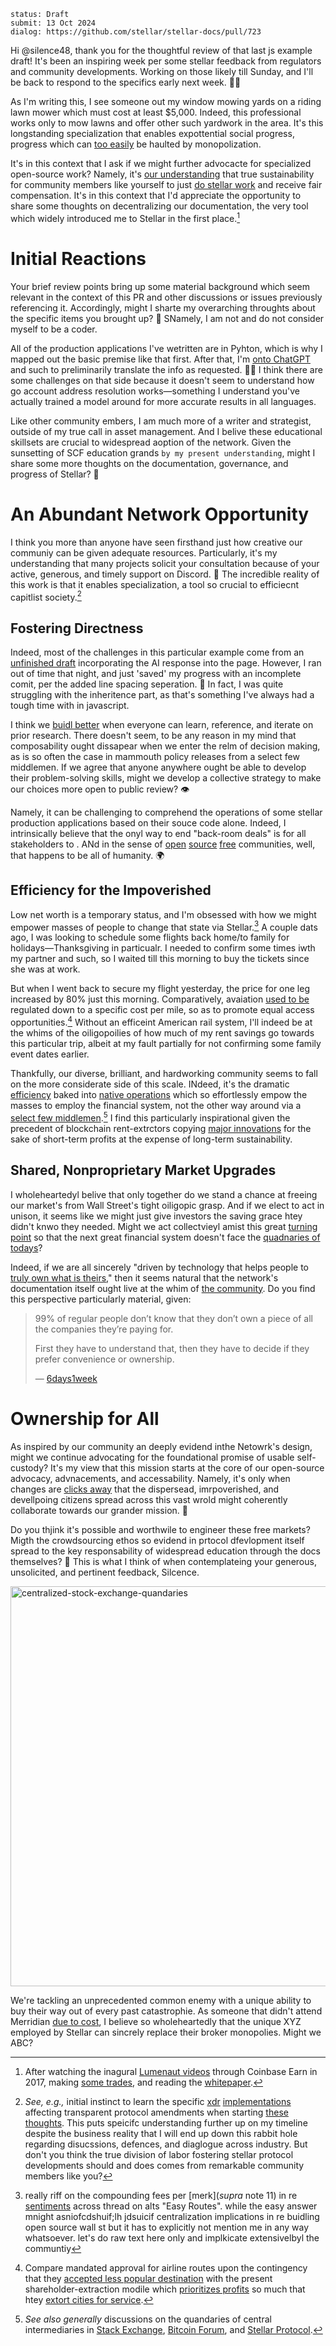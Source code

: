 ```
status: Draft
submit: 13 Oct 2024
dialog: https://github.com/stellar/stellar-docs/pull/723
```

Hi @silence48, thank you for the thoughtful review of that last js example draft! It's been an inspiring week per some stellar feedback from regulators and community developments. Working on those likely till Sunday, and I'll be back to respond to the specifics early next week. 🤝📅

As I'm writing this, I see someone out my window mowing yards on a riding lawn mower which must cost at least $5,000. Indeed, this professional works only to mow lawns and offer other such yardwork in the area. It's this longstanding specialization that enables expottential social progress, progress which can [too easily](https://teapowered.dev/posts/demoralization-capitalism/) be haulted by monopolization.

It's in this context that I ask if we might further advocacte for specialized open-source work? Namely, it's [our understanding](https://github.com/orgs/WhyDRS/discussions/1) that true sustainability for community members like yourself to just [do stellar work](https://tyler.yak.farm/personal-ZS5pWDdaYXZHeHVqUEZ3aGpPWmNRczl1bEhrYnZpejNJMm15cnQ1a3l1eXMxTjlLY05qYQ/how-to-make-more-money-c3dGbU81RVBPQVprT1BHU2FUY2xI) and receive fair compensation. It's in this context that I'd appreciate the opportunity to share some thoughts on decentralizing our documentation, the very tool which widely introduced me to Stellar in the first place.[^cb]

[^cb]: After watching the inagural [Lumenaut videos](https://www.youtube.com/playlist?list=PLWUFvhKuc_5u1sQsz-FAmRgFf9HEhyqj-) through Coinbase Earn in 2017, making [some trades](https://wooten.link/scam), and reading the [whitepaper](https://whitepaper.io/document/2/stellar-whitepaper).

# Initial Reactions

Your brief review points bring up some material background which seem relevant in the context of this PR and other discussions or issues previously referencing it. Accordingly, might I sharte my overarching throughts about the specific items you brought up? 💬 SNamely, I am not and do not consider myself to be a coder. 

All of the production applications I've wetritten are in Pyhton, which is why I mapped out the basic premise like that first. After that, I'm [onto ChatGPT](https://chatgpt.com/share/670bd0da-d364-8010-8754-ae5035b50a37) and such to preliminarily translate the info as requested. 👩‍💻 I think there are some challenges on that side because it doesn't seem to understand how go account address resolution works&mdash;something I understand you've actually trained a model around for more accurate results in all languages.

Like other community embers, I am much more of a writer and strategist, outside of my true call in asset management. And I belive these educational skillsets are crucial to widespread aoption of the network. Given the sunsetting of SCF education grands `by my present understanding`, might I share some more thoughts on the documentation, governance, and progress of Stellar? 🌌

# An Abundant Network Opportunity

I think you more than anyone have seen firsthand just how creative our communiy can be given adequate resources. Particularly, it's my understanding that many projects solicit your consultation because of your active, generous, and timely support on Discord. 💜 The incredible reality of this work is that it enables specialization, a tool so crucial to efficiecnt capitlist society.[^xdr]

## Fostering Directness

Indeed, most of the challenges in this particular example come from an [unfinished draft](https://x.com/JFWooten4/status/1780623146724290616) incorporating the AI response into the page. However, I ran out of time that night, and just 'saved' my progress with an incomplete comit, per the added line spacing seperation. 💾 In fact, I was quite struggling with the inheritence part, as that's something I've always had a tough time with in javascript.

I think we [buidl better](https://www.youtube.com/playlist?list=PL9SrRYIjnam2aIFOYuFj2jyGkaE7IQpFX) when everyone can learn, reference, and iterate on prior research. There doesn't seem, to be any reason in my mind that composability ought dissapear when we enter the relm of decision making, as is so often the case in mammouth policy releases from a select few middlemen. If we agree that anyone anywhere ought be able to develop their problem-solving skills, might we develop a collective strategy to make our choices more open to public review? 👁️

Namely, it can be challenging to comprehend the operations of some stellar production applications based on their souce code alone. Indeed, I intrinsically believe that the onyl way to end "back-room deals" is for all stakeholders to . ANd in the sense of [open](https://github.com/stellar/stellar-docs/issues/864) [source](https://github.com/stellar/stellar-protocol/pull/1516) [free](https://github.com/JFWooten4/free-markets/issues/11) communities, well, that happens to be all of humanity. 🌍

## Efficiency for the Impoverished

Low net worth is a temporary status, and I'm obsessed with how we might empower masses of people to change that state via Stellar.[^long-term-thinking] A couple dats ago, I was looking to schedule some flights back home/to family for holidays&mdash;Thanksgiving in particualr. I needed to confirm some times iwth my partner and such, so I waited till this morning to buy the tickets since she was at work. 

But when I went back to secure my flight yesterday, the price for one leg increased by 80% just this morning. Comparatively, avaiation [used to be](https://lnns.co/o1pmTaZBF2_) regulated down to a specific cost per mile, so as to promote equal access opportunities.[^air] Without an efficeint American rail system, I'll indeed be at the whims of the oiligopoilies of how much of my rent savings go towards this particular trip, albeit at my fault partially for not confirming some family event dates earlier.

Thankfully, our diverse, brilliant, and hardworking community seems to fall on the more considerate side of this scale. INdeed, it's the dramatic [efficiency](https://sorobandomains.org/docs/limits_and_fees) baked into [native operations](https://github.com/stellar/stellar-protocol/discussions/1504) which so effortlessly empow the masses to employ the financial system, not the other way around via a [select few middlemen](https://github.com/stellar/stellar-protocol/discussions/1558).[^wallst] I find this particularly inspirational given the precedent of blockchain rent-extrctors copying [major innovations](https://github.com/Uniswap/v2-core) for the sake of short-term profits at the expense of long-term sustainability.

[^wallst]: _See also generally_ discussions on the quandaries of central intermediaries in [Stack Exchange](https://stellar.stackexchange.com/questions/2096/how-does-stellar-manage-to-cut-the-cost-of-remittances), [Bitcoin Forum](https://bitcointalk.org/index.php?topic=108782.msg1182508#msg1182508), and [Stellar Protocol](https://github.com/stellar/stellar-protocol/discussions/1528).

[^air]: Compare mandated approval for airline routes upon the contingency that they [accepted less popular destination](HREF_THE_"DRAFT"_POOL) with the present shareholder-extraction modile which [prioritizes profits](https://news.aa.com/news/news-details/2024/American-Airlines-reports-second-quarter-2024-financial-results-CORP-FI-07/) so much that htey [extort cities for service](https://time.com/6247052/airlines-deregulation-american-inequality/).[^censorship]

## Shared, Nonproprietary Market Upgrades

I wholeheartedyl belive that only together do we stand a chance at freeing our market's from Wall Street's tight oiligopic grasp. And if we elect to act in unison, it seems like we might just give investors the saving grace htey didn't knwo they needed. Might we act collectvieyl amist this great [turning point](https://github.com/user-attachments/assets/45d7d0ea-e9fe-45f4-bf2a-ae3c82c31c24) so that the next great financial system doesn't face the [quadnaries of todays](https://github.com/stellar/stellar-docs/issues/1013)?

Indeed, if we are all sincerely "driven by technology that helps people to [truly own what is theirs](https://youtu.be/5wUhyR94rho)," then it seems natural that the network's documentation itself ought live at the whim of [the community](https://discord.gg/stellardev). Do you find this perspective particularly material, given:

> 99% of regular people don’t know that they don’t own a piece of all the companies they’re paying for.
> 
> First they have to understand that, then they have to decide if they prefer convenience or ownership.
> 
> &mdash; [6days1week](https://x.com/6days1week)

# Ownership for All

As inspired by our community an deeply evidend inthe Netowrk's design, might we continue advocating for the foundational promise of usable self-custody? It's my view that this mission starts at the core of our open-source advocacy, advnacements, and accessability. Namely, it's only when changes are [clicks away](https://github.com/stellar/js-stellar-base/pull/605) that the dispersead, imrpoverished, and devellpoing citizens spread across this vast wrold might coherently collaborate towards our grander mission. 🚀

Do you thjink it's possible and worthwile to engineer these free markets? Migth the crowdsourcing ethos so evidend in prtocol dfevlopment itself spread to the key responsability of widespread education through the docs themselves? 📖 This is what I think of when contemplateing your generous, unsolicited, and pertinent feedback, Silcence.

[<img src="https://github.com/user-attachments/assets/a000c103-9b40-41e6-9d5b-216a2b95027c" alt="centralized-stock-exchange-quandaries" width="640"/>](https://deoccupywallst.com)

We're tackling an unprecedented common enemy with a unique ability to buy their way out of every past catastrophie. As someone that didn't attend Merridian [due to cost](https://discord.com/channels/761985725453303838/1275450859404267612/1282436597715042307), I believe so wholeheartedly that the unique XYZ employed by Stellar can sincrely replace their broker monopolies. Might we ABC?

[^xdr]: _See, e.g.,_ initial instinct to learn the specific [xdr](https://github.com/stellar/stellar-xdr) [implementations](https://github.com/stellar/stellar-core) affecting transparent protocol amendments when starting [these thoughts](https://github.com/JFWooten4/free-markets/commit/95a8f2ff7ff124bcfeeee08da3af20089f4894f7). This puts speicifc understanding further up on my timeline despite the business reality that I will end up down this rabbit hole regarding disucssions, defences, and diaglogue across industry. But don't you think the true division of labor fostering stellar protocol developments should and does comes from remarkable community members like you?

[^censorship]: https://discord.com/channels/761985725453303838/761985725453303841/1292007869851631700 as requisite need to moderate whats happening from the [frontend](https://wooten.link/uniswap) and inherit brokering responsabilities, which are untennable with web3 (but phrase it more diplomatically)

[^long-term-thinking]: really riff on the compounding fees per [merk](_supra_ note 11) in re [sentiments](https://discord.com/channels/761985725453303838/761985725453303841/1293804844196565002) across thread on alts "Easy Routes". while the easy answer mnight asniofcdshuif;lh jdsuicif centralization implications in re buidling open source wall st but it has to explicitly not mention me in any way whatsoever. let's do raw text here only and implkicate extensivelbyl the communtiy
